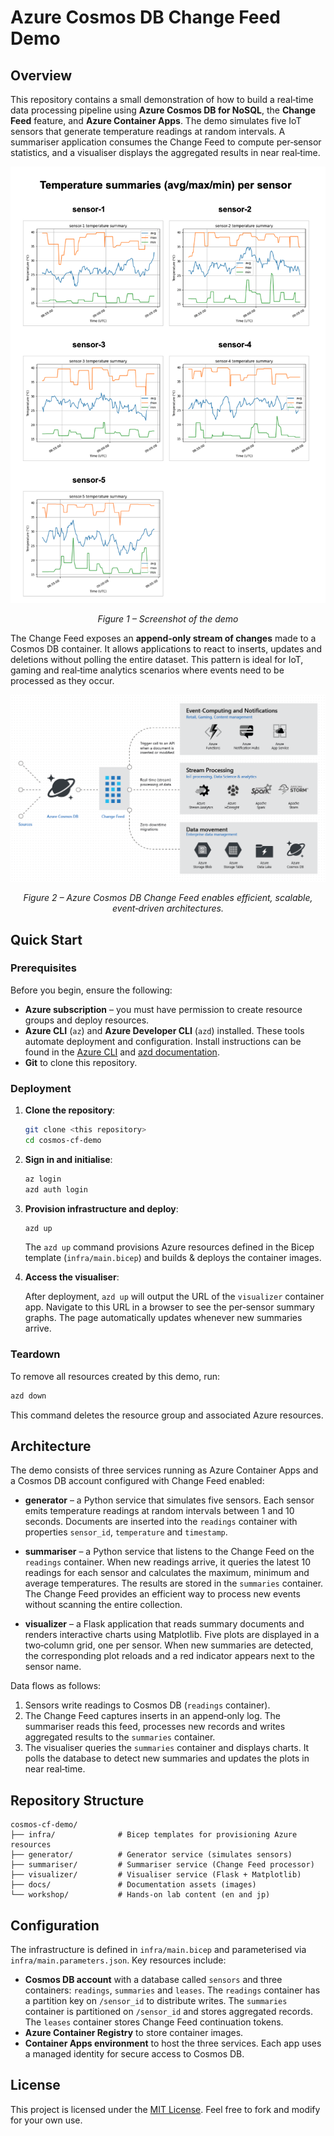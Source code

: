 # Azure Cosmos DB Change Feed Demo

## Overview

This repository contains a small demonstration of how to build a real‑time data processing pipeline using **Azure Cosmos DB for NoSQL**, the **Change Feed** feature, and **Azure Container Apps**.
The demo simulates five IoT sensors that generate temperature readings at random intervals.
A summariser application consumes the Change Feed to compute per‑sensor statistics, and a visualiser displays the aggregated results in near real‑time.

<div align="center">
  <img src="docs/assets/screenshot.png" alt="screenshot" width="600" />
  <p><em>Figure 1 – Screenshot of the demo</em></p>
</div>

The Change Feed exposes an **append‑only stream of changes** made to a Cosmos DB container.
It allows applications to react to inserts, updates and deletions without polling the entire dataset.
This pattern is ideal for IoT, gaming and real‑time analytics scenarios where events need to be processed as they occur.

<div align="center">
  <img src="docs/assets/change_feed_overview.png" alt="Change feed architecture diagram" width="600" />
  <p><em>Figure 2 – Azure Cosmos DB Change Feed enables efficient, scalable, event‑driven architectures.</em></p>
</div>

## Quick Start

### Prerequisites

Before you begin, ensure the following:

* **Azure subscription** – you must have permission to create resource groups and deploy resources.
* **Azure CLI** (`az`) and **Azure Developer CLI** (`azd`) installed.
  These tools automate deployment and configuration.
  Install instructions can be found in the [Azure CLI](https://aka.ms/install-azure-cli) and [azd documentation](https://aka.ms/azd).
* **Git** to clone this repository.

### Deployment

1. **Clone the repository**:

   ```bash
   git clone <this repository>
   cd cosmos-cf-demo
   ```

2. **Sign in and initialise**:

   ```bash
   az login
   azd auth login
   ```

3. **Provision infrastructure and deploy**:

   ```bash
   azd up
   ```

   The `azd up` command provisions Azure resources defined in the Bicep template (`infra/main.bicep`) and builds & deploys the container images.

4. **Access the visualiser**:

   After deployment, `azd up` will output the URL of the `visualizer` container app.
   Navigate to this URL in a browser to see the per‑sensor summary graphs.
   The page automatically updates whenever new summaries arrive.

### Teardown

To remove all resources created by this demo, run:

```bash
azd down
```

This command deletes the resource group and associated Azure resources.

## Architecture

The demo consists of three services running as Azure Container Apps and a Cosmos DB account configured with Change Feed enabled:

* **generator** – a Python service that simulates five sensors.
  Each sensor emits temperature readings at random intervals between 1 and 10 seconds.
  Documents are inserted into the `readings` container with properties `sensor_id`, `temperature` and `timestamp`.

* **summariser** – a Python service that listens to the Change Feed on the `readings` container.
  When new readings arrive, it queries the latest 10 readings for each sensor and calculates the maximum, minimum and
  average temperatures.
  The results are stored in the `summaries` container.
  The Change Feed provides an efficient way to process new events without scanning the entire collection.

* **visualizer** – a Flask application that reads summary documents and renders interactive charts using Matplotlib.
  Five plots are displayed in a two‑column grid, one per sensor.
  When new summaries are detected, the corresponding plot reloads and a red indicator appears next to the sensor
  name.

Data flows as follows:

1. Sensors write readings to Cosmos DB (`readings` container).
2. The Change Feed captures inserts in an append‑only log.
   The summariser reads this feed, processes new records and writes aggregated results to the `summaries` container.
3. The visualiser queries the `summaries` container and displays charts.
   It polls the database to detect new summaries and updates the plots in near real‑time.

## Repository Structure

```
cosmos-cf-demo/
├── infra/              # Bicep templates for provisioning Azure resources
├── generator/          # Generator service (simulates sensors)
├── summariser/         # Summariser service (Change Feed processor)
├── visualizer/         # Visualiser service (Flask + Matplotlib)
├── docs/               # Documentation assets (images)
└── workshop/           # Hands‑on lab content (en and jp)
```

## Configuration

The infrastructure is defined in `infra/main.bicep` and parameterised via `infra/main.parameters.json`.
Key resources include:

* **Cosmos DB account** with a database called `sensors` and three containers: `readings`, `summaries` and `leases`.
  The `readings` container has a partition key on `/sensor_id` to distribute writes.
  The `summaries` container is partitioned on `/sensor_id` and stores aggregated records.
  The `leases` container stores Change Feed continuation tokens.
* **Azure Container Registry** to store container images.
* **Container Apps environment** to host the three services.
  Each app uses a managed identity for secure access to Cosmos DB.

## License

This project is licensed under the [MIT License](LICENSE).
Feel free to fork and modify for your own use.
